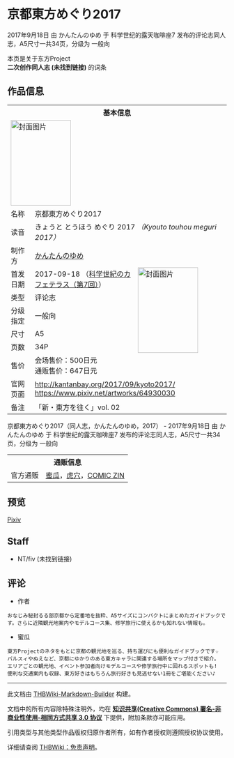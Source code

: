 # 京都東方めぐり2017

<!-- source html: G:\repos\THBWiki-Markdown-Builder\THBWikiMarkdown\Temp\main\8\8f\ns0%3A%E4%BA%AC%E9%83%BD%E6%9D%B1%E6%96%B9%E3%82%81%E3%81%90%E3%82%8A2017.html -->

2017年9月18日 由 かんたんのゆめ 于 科学世纪的露天咖啡座7 发布的评论志同人志，A5尺寸一共34页，分级为 一般向

本页是关于东方Project  
 **二次创作同人志 (未找到链接)** 的词条
## 作品信息

<table><tbody><tr><th colspan="3">基本信息</th></tr><tr><td class="cover-artwork-mobile" colspan="2"><a href="./文件-京都東方めぐり2017封面.jpg.md" class="image" title="封面图片"><img alt="封面图片" src="https://upload.thwiki.cc/thumb/6/66/%E4%BA%AC%E9%83%BD%E6%9D%B1%E6%96%B9%E3%82%81%E3%81%90%E3%82%8A2017%E5%B0%81%E9%9D%A2.jpg/138px-%E4%BA%AC%E9%83%BD%E6%9D%B1%E6%96%B9%E3%82%81%E3%81%90%E3%82%8A2017%E5%B0%81%E9%9D%A2.jpg" decoding="async" loading="lazy" width="138" height="196" srcset="https://upload.thwiki.cc/thumb/6/66/%E4%BA%AC%E9%83%BD%E6%9D%B1%E6%96%B9%E3%82%81%E3%81%90%E3%82%8A2017%E5%B0%81%E9%9D%A2.jpg/207px-%E4%BA%AC%E9%83%BD%E6%9D%B1%E6%96%B9%E3%82%81%E3%81%90%E3%82%8A2017%E5%B0%81%E9%9D%A2.jpg 1.5x, https://upload.thwiki.cc/thumb/6/66/%E4%BA%AC%E9%83%BD%E6%9D%B1%E6%96%B9%E3%82%81%E3%81%90%E3%82%8A2017%E5%B0%81%E9%9D%A2.jpg/276px-%E4%BA%AC%E9%83%BD%E6%9D%B1%E6%96%B9%E3%82%81%E3%81%90%E3%82%8A2017%E5%B0%81%E9%9D%A2.jpg 2x" data-file-width="874" data-file-height="1240"></a></td>
</tr><tr><td class="label">名称</td><td colspan="2"> 京都東方めぐり2017 </td></tr><tr><td class="label">读音</td><td colspan="2"> きょうと とうほう めぐり 2017 <i>（Kyouto touhou meguri 2017）</i> </td></tr><tr><td class="label">制作方</td><td><a href="./かんたんのゆめ.md" title="かんたんのゆめ">かんたんのゆめ</a></td><td class="cover-artwork" rowspan="7" style="min-width:196px;"><a href="./文件-京都東方めぐり2017封面.jpg.md" class="image" title="封面图片"><img alt="封面图片" src="https://upload.thwiki.cc/thumb/6/66/%E4%BA%AC%E9%83%BD%E6%9D%B1%E6%96%B9%E3%82%81%E3%81%90%E3%82%8A2017%E5%B0%81%E9%9D%A2.jpg/138px-%E4%BA%AC%E9%83%BD%E6%9D%B1%E6%96%B9%E3%82%81%E3%81%90%E3%82%8A2017%E5%B0%81%E9%9D%A2.jpg" decoding="async" loading="lazy" width="138" height="196" srcset="https://upload.thwiki.cc/thumb/6/66/%E4%BA%AC%E9%83%BD%E6%9D%B1%E6%96%B9%E3%82%81%E3%81%90%E3%82%8A2017%E5%B0%81%E9%9D%A2.jpg/207px-%E4%BA%AC%E9%83%BD%E6%9D%B1%E6%96%B9%E3%82%81%E3%81%90%E3%82%8A2017%E5%B0%81%E9%9D%A2.jpg 1.5x, https://upload.thwiki.cc/thumb/6/66/%E4%BA%AC%E9%83%BD%E6%9D%B1%E6%96%B9%E3%82%81%E3%81%90%E3%82%8A2017%E5%B0%81%E9%9D%A2.jpg/276px-%E4%BA%AC%E9%83%BD%E6%9D%B1%E6%96%B9%E3%82%81%E3%81%90%E3%82%8A2017%E5%B0%81%E9%9D%A2.jpg 2x" data-file-width="874" data-file-height="1240"></a></td>
</tr><tr><td class="label">首发日期</td><td>2017-09-18&#160;（<a href="/展会作品列表?e=%E7%A7%91%E5%AD%A6%E4%B8%96%E7%BA%AA%E7%9A%84%E9%9C%B2%E5%A4%A9%E5%92%96%E5%95%A1%E5%BA%A7%237">科学世紀のカフェテラス（第7回）</a>）</td></tr><tr><td class="label">类型</td><td>评论志</td></tr><tr><td class="label">分级指定</td><td>一般向</td></tr><tr><td class="label">尺寸</td><td>A5</td></tr><tr><td class="label">页数</td><td>34P</td></tr><tr><td class="label">售价</td><td>会场售价：500日元<br>通贩售价：647日元</td></tr>
<tr><td class="label">官网页面</td><td colspan="2"><a rel="nofollow" class="external free" href="http://kantanbay.org/2017/09/kyoto2017/">http://kantanbay.org/2017/09/kyoto2017/</a><br><a rel="nofollow" class="external free" href="https://www.pixiv.net/artworks/64930030">https://www.pixiv.net/artworks/64930030</a></td></tr><tr><td class="label">备注</td><td colspan="2">「新・東方を往く」vol. 02</td></tr></tbody></table>

京都東方めぐり2017（同人志，かんたんのゆめ，2017） - 2017年9月18日 由 かんたんのゆめ 于 科学世纪的露天咖啡座7 发布的评论志同人志，A5尺寸一共34页，分级为 一般向

<table><tbody><tr><th colspan="3">通贩信息</th></tr><tr><td class="label">官方通贩</td><td colspan="2"><a rel="nofollow" class="external text" href="https://www.melonbooks.co.jp/detail/detail.php?product_id=284586">蜜瓜</a>，<a rel="nofollow" class="external text" href="https://ec.toranoana.jp/tora_r/ec/item/040030571783">虎穴</a>，<a rel="nofollow" class="external text" href="https://shop.comiczin.jp/products/detail.php?product_id=34292">COMIC ZIN</a></td></tr></tbody></table>


## 预览
  
[Pixiv](https://www.pixiv.net/artworks/64930030)
  

## Staff
- NT/fiv (未找到链接)

## 评论
- 作者

```
おなじみ秘封るる部京都から定番地を抜粋、A5サイズにコンパクトにまとめたガイドブックです。さらに近隣観光地案内やモデルコース集、修学旅行に使えるかも知れない情報も。
```

- 蜜瓜

```
東方Projectのネタをもとに京都の観光地を巡る、持ち運びにも便利なガイドブックです☆
パルスィやぬえなど、京都にゆかりのある東方キャラに関連する場所をマップ付きで紹介。
エリアごとの観光地、イベント参加者向けモデルコースや修学旅行中に回れるスポットも!
便利な交通案内も収録、東方好きはもちろん旅行好きも見逃せない1冊をご堪能ください♪
```

  
  

  





---

此文档由 [THBWiki-Markdown-Builder](https://github.com/Delsin-Yu/THBWiki-Markdown-Builder) 构建。

文档中的所有内容除特殊注明外，均在 [**知识共享(Creative Commons) 署名-非商业性使用-相同方式共享 3.0 协议**](https://creativecommons.org/licenses/by-sa/3.0/deed.zh-hans) 下提供，附加条款亦可能应用。

引用类型与其他类型作品版权归原作者所有，如有作者授权则遵照授权协议使用。

详细请查阅 [THBWiki：免责声明](https://thbwiki.cc/THBWiki:%E5%85%8D%E8%B4%A3%E5%A3%B0%E6%98%8E)。

